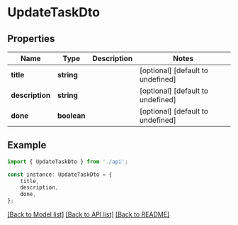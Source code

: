 # UpdateTaskDto


## Properties

Name | Type | Description | Notes
------------ | ------------- | ------------- | -------------
**title** | **string** |  | [optional] [default to undefined]
**description** | **string** |  | [optional] [default to undefined]
**done** | **boolean** |  | [optional] [default to undefined]

## Example

```typescript
import { UpdateTaskDto } from './api';

const instance: UpdateTaskDto = {
    title,
    description,
    done,
};
```

[[Back to Model list]](../README.md#documentation-for-models) [[Back to API list]](../README.md#documentation-for-api-endpoints) [[Back to README]](../README.md)
